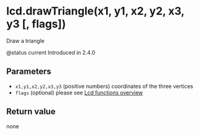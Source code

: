 # lcd.drawTriangle\(x1, y1, x2, y2, x3, y3 \[, flags\]\)

Draw a triangle

@status current Introduced in 2.4.0

## Parameters

* `x1,y1,x2,y2,x3,y3` \(positive numbers\) coordinates of the three vertices
* `flags` \(optional\) please see [Lcd functions overview](https://github.com/EdgeTX/lua-reference-guide/tree/2c4596e02006c8ac7d351fcd785fdfc7a93ce548/part_iii_-_opentx_lua_api_reference/lcd-functions-less-than-greater-than-luadoc-begin-lcd/lcd_functions-overview.html)

## Return value

none

